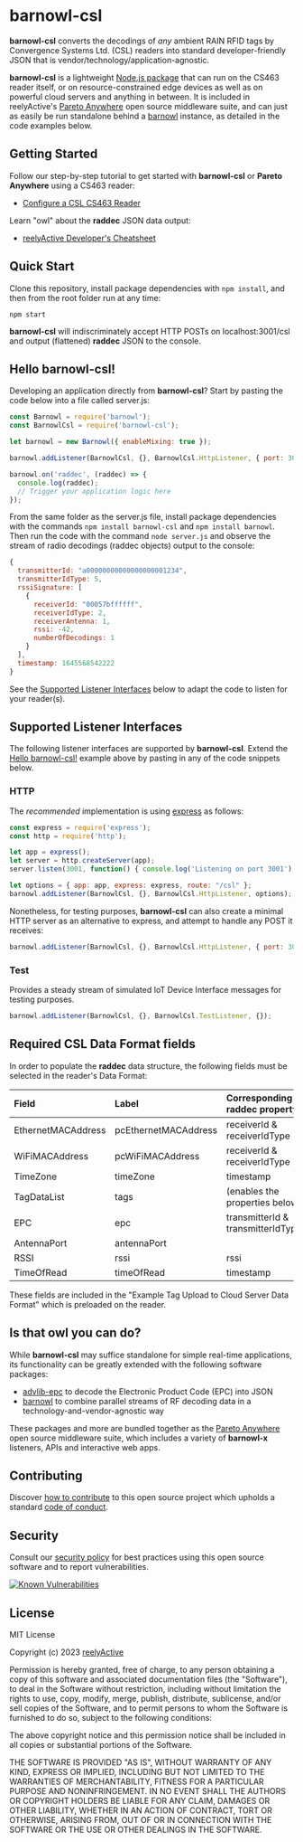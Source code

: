 barnowl-csl
===========

__barnowl-csl__ converts the decodings of _any_ ambient RAIN RFID tags by Convergence Systems Ltd. (CSL) readers into standard developer-friendly JSON that is vendor/technology/application-agnostic.

__barnowl-csl__ is a lightweight [Node.js package](https://www.npmjs.com/package/barnowl-csl) that can run on the CS463 reader itself, or on resource-constrained edge devices as well as on powerful cloud servers and anything in between.  It is included in reelyActive's [Pareto Anywhere](https://www.reelyactive.com/pareto/anywhere/) open source middleware suite, and can just as easily be run standalone behind a [barnowl](https://github.com/reelyactive/barnowl) instance, as detailed in the code examples below.


Getting Started
---------------

Follow our step-by-step tutorial to get started with __barnowl-csl__ or __Pareto Anywhere__ using a CS463 reader:
- [Configure a CSL CS463 Reader](https://reelyactive.github.io/diy/csl-cs463-config/)

Learn "owl" about the __raddec__ JSON data output:
-  [reelyActive Developer's Cheatsheet](https://reelyactive.github.io/diy/cheatsheet/)


Quick Start
-----------

Clone this repository, install package dependencies with `npm install`, and then from the root folder run at any time:

    npm start

__barnowl-csl__ will indiscriminately accept HTTP POSTs on localhost:3001/csl and output (flattened) __raddec__ JSON to the console.


Hello barnowl-csl!
------------------

Developing an application directly from __barnowl-csl__?  Start by pasting the code below into a file called server.js:

```javascript
const Barnowl = require('barnowl');
const BarnowlCsl = require('barnowl-csl');

let barnowl = new Barnowl({ enableMixing: true });

barnowl.addListener(BarnowlCsl, {}, BarnowlCsl.HttpListener, { port: 3001 });

barnowl.on('raddec', (raddec) => {
  console.log(raddec);
  // Trigger your application logic here
});
```

From the same folder as the server.js file, install package dependencies with the commands `npm install barnowl-csl` and `npm install barnowl`.  Then run the code with the command `node server.js` and observe the stream of radio decodings (raddec objects) output to the console:

```javascript
{
  transmitterId: "a00000000000000000001234",
  transmitterIdType: 5,
  rssiSignature: [
    {
      receiverId: "00057bffffff",
      receiverIdType: 2,
      receiverAntenna: 1,
      rssi: -42,
      numberOfDecodings: 1
    }
  ],
  timestamp: 1645568542222
}
```

See the [Supported Listener Interfaces](#supported-listener-interfaces) below to adapt the code to listen for your reader(s).


Supported Listener Interfaces
-----------------------------

The following listener interfaces are supported by __barnowl-csl__.  Extend the [Hello barnowl-csl!](#hello-barnowl-csl) example above by pasting in any of the code snippets below.

### HTTP

The _recommended_ implementation is using [express](https://expressjs.com/) as follows:

```javascript
const express = require('express');
const http = require('http');

let app = express();
let server = http.createServer(app);
server.listen(3001, function() { console.log('Listening on port 3001'); });

let options = { app: app, express: express, route: "/csl" }; 
barnowl.addListener(BarnowlCsl, {}, BarnowlCsl.HttpListener, options);
```

Nonetheless, for testing purposes, __barnowl-csl__ can also create a minimal HTTP server as an alternative to express, and attempt to handle any POST it receives:

```javascript
barnowl.addListener(BarnowlCsl, {}, BarnowlCsl.HttpListener, { port: 3001 });
```

### Test

Provides a steady stream of simulated IoT Device Interface messages for testing purposes.

```javascript
barnowl.addListener(BarnowlCsl, {}, BarnowlCsl.TestListener, {});
```


Required CSL Data Format fields
-------------------------------

In order to populate the __raddec__ data structure, the following fields must be selected in the reader's Data Format:

| Field              | Label                | Corresponding raddec property   | 
|:-------------------|:---------------------|:--------------------------------|
| EthernetMACAddress | pcEthernetMACAddress | receiverId & receiverIdType     |
| WiFiMACAddress     | pcWiFiMACAddress     | receiverId & receiverIdType     |
| TimeZone           | timeZone             | timestamp                       |
| TagDataList        | tags                 | (enables the properties below)  |
| EPC                | epc                  | transmitterId & transmitterIdType |
| AntennaPort        | antennaPort          |                                 |
| RSSI               | rssi                 | rssi                            |
| TimeOfRead         | timeOfRead           | timestamp                       |

These fields are included in the "Example Tag Upload to Cloud Server Data Format" which is preloaded on the reader.


Is that owl you can do?
-----------------------

While __barnowl-csl__ may suffice standalone for simple real-time applications, its functionality can be greatly extended with the following software packages:
- [advlib-epc](https://github.com/reelyactive/advlib-epc) to decode the Electronic Product Code (EPC) into JSON
- [barnowl](https://github.com/reelyactive/barnowl) to combine parallel streams of RF decoding data in a technology-and-vendor-agnostic way

These packages and more are bundled together as the [Pareto Anywhere](https://www.reelyactive.com/pareto/anywhere) open source middleware suite, which includes a variety of __barnowl-x__ listeners, APIs and interactive web apps.


Contributing
------------

Discover [how to contribute](CONTRIBUTING.md) to this open source project which upholds a standard [code of conduct](CODE_OF_CONDUCT.md).


Security
--------

Consult our [security policy](SECURITY.md) for best practices using this open source software and to report vulnerabilities.

[![Known Vulnerabilities](https://snyk.io/test/github/reelyactive/barnowl-csl/badge.svg)](https://snyk.io/test/github/reelyactive/barnowl-csl)


License
-------

MIT License

Copyright (c) 2023 [reelyActive](https://www.reelyactive.com)

Permission is hereby granted, free of charge, to any person obtaining a copy of this software and associated documentation files (the "Software"), to deal in the Software without restriction, including without limitation the rights to use, copy, modify, merge, publish, distribute, sublicense, and/or sell copies of the Software, and to permit persons to whom the Software is furnished to do so, subject to the following conditions:

The above copyright notice and this permission notice shall be included in all copies or substantial portions of the Software.

THE SOFTWARE IS PROVIDED "AS IS", WITHOUT WARRANTY OF ANY KIND, EXPRESS OR 
IMPLIED, INCLUDING BUT NOT LIMITED TO THE WARRANTIES OF MERCHANTABILITY, 
FITNESS FOR A PARTICULAR PURPOSE AND NONINFRINGEMENT. IN NO EVENT SHALL THE 
AUTHORS OR COPYRIGHT HOLDERS BE LIABLE FOR ANY CLAIM, DAMAGES OR OTHER 
LIABILITY, WHETHER IN AN ACTION OF CONTRACT, TORT OR OTHERWISE, ARISING FROM, 
OUT OF OR IN CONNECTION WITH THE SOFTWARE OR THE USE OR OTHER DEALINGS IN 
THE SOFTWARE.
